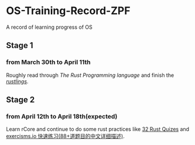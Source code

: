 # OS-Training-Record-ZPF
A record of learning progress of OS

## Stage 1 
### from March 30th to April 11th
Roughly read through *The Rust Programming language* and finish the [*rustlings*](https://github.com/LearningOS/rust-rustlings-jtzhpf).

## Stage 2 
### from April 12th to April 18th(expected)
Learn rCore and continue to do some rust practices like [32 Rust Quizes](https://dtolnay.github.io/rust-quiz/1) and [exercisms.io 快速练习(88+道题目的中文详细描述)](http://llever.com/exercism-rust-zh/index.html).
